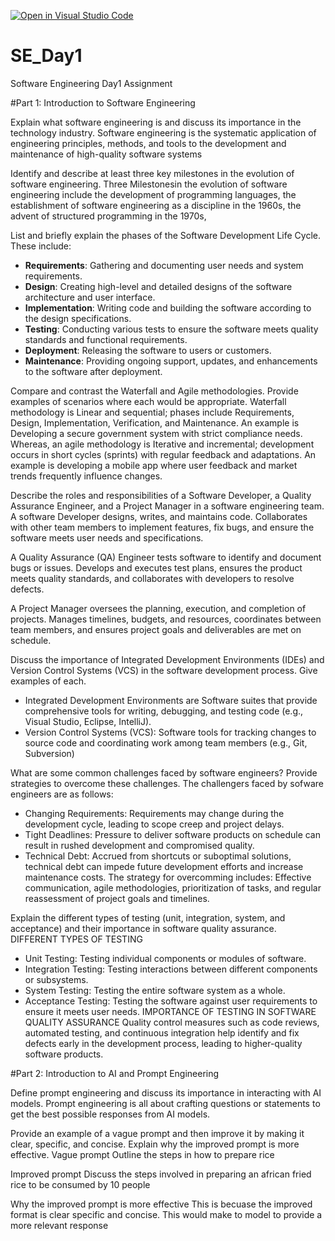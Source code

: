 [![Open in Visual Studio Code](https://classroom.github.com/assets/open-in-vscode-2e0aaae1b6195c2367325f4f02e2d04e9abb55f0b24a779b69b11b9e10269abc.svg)](https://classroom.github.com/online_ide?assignment_repo_id=15571619&assignment_repo_type=AssignmentRepo)
# SE_Day1
Software Engineering Day1 Assignment

#Part 1: Introduction to Software Engineering

Explain what software engineering is and discuss its importance in the technology industry.
Software engineering is the systematic application of engineering principles, methods, and tools to the development and maintenance of high-quality software systems

Identify and describe at least three key milestones in the evolution of software engineering.
Three Milestonesin the evolution of software engineering include the development of programming languages, the establishment of software engineering as a discipline in the 1960s, the advent of structured programming in the 1970s,

List and briefly explain the phases of the Software Development Life Cycle.
These include:
 - **Requirements**: Gathering and documenting user needs and system requirements.
  - **Design**: Creating high-level and detailed designs of the software architecture and user interface.
  - **Implementation**: Writing code and building the software according to the design specifications.
  - **Testing**: Conducting various tests to ensure the software meets quality standards and functional requirements.
  - **Deployment**: Releasing the software to users or customers.
  - **Maintenance**: Providing ongoing support, updates, and enhancements to the software after deployment.


Compare and contrast the Waterfall and Agile methodologies. Provide examples of scenarios where each would be appropriate.
Waterfall methodology is Linear and sequential; phases include Requirements, Design, Implementation, Verification, and Maintenance. An example is Developing a secure government system with strict compliance needs. Whereas, an agile methodology is Iterative and incremental; development occurs in short cycles (sprints) with regular feedback and adaptations. An example is developing a mobile app where user feedback and market trends frequently influence changes.

Describe the roles and responsibilities of a Software Developer, a Quality Assurance Engineer, and a Project Manager in a software engineering team.
A software Developer designs, writes, and maintains code. Collaborates with other team members to implement features, fix bugs, and ensure the software meets user needs and specifications.

A Quality Assurance (QA) Engineer tests software to identify and document bugs or issues. Develops and executes test plans, ensures the product meets quality standards, and collaborates with developers to resolve defects.

A Project Manager oversees the planning, execution, and completion of projects. Manages timelines, budgets, and resources, coordinates between team members, and ensures project goals and deliverables are met on schedule.

Discuss the importance of Integrated Development Environments (IDEs) and Version Control Systems (VCS) in the software development process. Give examples of each.
 - Integrated Development Environments are Software suites that provide comprehensive tools for writing, debugging, and testing code (e.g., Visual Studio, Eclipse, IntelliJ).
  - Version Control Systems (VCS): Software tools for tracking changes to source code and coordinating work among team members (e.g., Git, Subversion)

What are some common challenges faced by software engineers? Provide strategies to overcome these challenges.
The challengers faced by sofware engineers are as follows:
  - Changing Requirements: Requirements may change during the development cycle, leading to scope creep and project delays.
  - Tight Deadlines: Pressure to deliver software products on schedule can result in rushed development and compromised quality.
  - Technical Debt: Accrued from shortcuts or suboptimal solutions, technical debt can impede future development efforts and increase maintenance costs.
 The strategy for overcomming includes:
 Effective communication, agile methodologies, prioritization of tasks, and regular reassessment of project goals and timelines.

Explain the different types of testing (unit, integration, system, and acceptance) and their importance in software quality assurance.
 DIFFERENT TYPES OF TESTING
  - Unit Testing: Testing individual components or modules of software.
  - Integration Testing: Testing interactions between different components or subsystems.
  - System Testing: Testing the entire software system as a whole.
  - Acceptance Testing: Testing the software against user requirements to ensure it meets user needs.
IMPORTANCE OF TESTING IN SOFTWARE QUALITY ASSURANCE
Quality control measures such as code reviews, automated testing, and continuous integration help identify and fix defects early in the development process, leading to higher-quality software products.


#Part 2: Introduction to AI and Prompt Engineering


Define prompt engineering and discuss its importance in interacting with AI models.
Prompt engineering is all about crafting questions or statements to get the best possible responses from AI models.

Provide an example of a vague prompt and then improve it by making it clear, specific, and concise. Explain why the improved prompt is more effective.
Vague prompt
Outline the steps in how to prepare rice

Improved prompt
Discuss the steps involved in preparing an african fried rice to be consumed by 10 people

Why the improved prompt is more effective
This is becuase the improved format is clear specific and concise. This would make to model to provide a more relevant response
